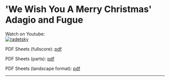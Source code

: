 # **'We Wish You A Merry Christmas' Adagio and Fugue**   
              
Watch on Youtube:           
[![radetsky](http://img.youtube.com/vi/XGn_NifCx7Y/0.jpg)](http://www.youtube.com/watch?v=XGn_NifCx7Y)          

PDF Sheets (fullscore): [pdf](pdf/fullscore.pdf)

PDF Sheets (parts): [pdf](pdf/parts.pdf)

PDF Sheets (landscape format): [pdf](pdf/we_wish_you_adagio_fugue.pdf)        
        
              
-----         
